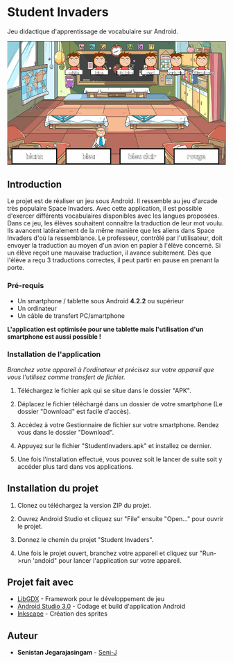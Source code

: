 # Student Invaders

Jeu didactique d'apprentissage de vocabulaire sur Android.

![Jeu](/Documentation/Autres/Page%20de%20garde.PNG)

## Introduction

Le projet est de réaliser un jeu sous Android. Il ressemble au jeu d'arcade très populaire Space Invaders. Avec cette application, il est possible d'exercer différents vocabulaires disponibles avec les langues proposées. Dans ce jeu, les élèves souhaitent connaître la traduction de leur mot voulu. Ils avancent latéralement de la même manière que les aliens dans Space Invaders d'où la ressemblance. Le professeur, contrôlé par l'utilisateur, doit envoyer la traduction au moyen d'un avion en papier à l'élève concerné. Si un élève reçoit une mauvaise traduction, il avance subitement. Dès que l'élève a reçu 3 traductions correctes, il peut partir en pause en prenant la porte.


### Pré-requis

* Un smartphone / tablette sous Android **4.2.2** ou supérieur
* Un ordinateur
* Un câble de transfert PC/smartphone

**L'application est optimisée pour une tablette mais l'utilisation d'un smartphone est aussi possible !**


### Installation de l'application

*Branchez votre appareil à l'ordinateur et précisez sur votre appareil que vous l'utilisez comme transfert de fichier.*

1.  Téléchargez le fichier apk qui se situe dans le dossier "APK".

2.  Déplacez le fichier téléchargé dans un dossier de votre smartphone (Le dossier "Download" est facile d'accès).

3.  Accèdez à votre Gestionnaire de fichier sur votre smartphone. Rendez vous dans le dossier "Download".

4.  Appuyez sur le fichier "StudentInvaders.apk" et installez ce dernier.

5. Une fois l'installation effectué, vous pouvez soit le lancer de suite soit y accéder plus tard dans vos applications.


## Installation du projet

1.  Clonez ou téléchargez la version ZIP du projet.

2.  Ouvrez Android Studio et cliquez sur "File" ensuite "Open..." pour ouvrir le projet.

3. Donnez le chemin du projet "Student Invaders".

4. Une fois le projet ouvert, branchez votre appareil et cliquez sur "Run->run 'andoid" pour lancer l'application sur votre appareil.


## Projet fait avec

* [LibGDX](https://libgdx.badlogicgames.com) - Framework pour le développement de jeu
* [Android Studio 3.0](https://developer.android.com/studio/) - Codage et build d'application Android
* [Inkscape](https://inkscape.org/fr/) - Création des sprites


## Auteur

* **Senistan Jegarajasingam** - [Seni-J](https://github.com/Seni-J)

